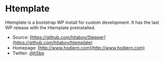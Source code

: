 # Htemplate

Htemplate is a bootstrap WP install for custom development. It has the last WP release with the Htemplate preinstalled.

* Source: [https://github.com/hitaboy/Stepper](https://github.com/hitaboy/htemplate)
* Homepage: [http://www.hodiern.com](http://www.hodiern.com)
* Twitter: [@h5bp](http://twitter.com/hitaboy)
